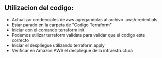 ## Utilizacion del codigo:
  - Actualizar credenciales de aws agregandolas al archivo .aws/credentials
  - Estar parado en la carpeta de "Codigo Terraform"
  - Iniciar con el comando terraform init
  - Podemos utilizar terraform validate para validar que el codigo este correcto
  - Iniciar el despliegue utilizando terraform apply
  - Verificar en Amazon AWS el despliegue de la infraestructura
